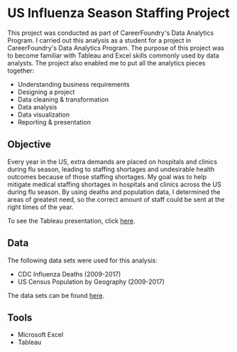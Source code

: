 # US Influenza Season Staffing Project
This project was conducted as part of CareerFoundry's Data Analytics Program. I carried out this analysis as a student for a project in CareerFoundry's Data Analytics Program. The purpose of this project was to become familiar with Tableau and Excel skills commonly used by data analysts. The project also enabled me to put all the analytics pieces together:
* Understanding business requirements
* Designing a project
* Data cleaning & transformation
* Data analysis
* Data visualization
* Reporting & presentation

## Objective  
Every year in the US, extra demands are placed on hospitals and clinics during flu season, leading to staffing shortages and undesirable health outcomes because of those staffing shortages. My goal was to help mitigate medical staffing shortages in hospitals and clinics across the US during flu season. By using deaths and population data, I determined the areas of greatest need, so the correct amount of staff could be sent at the right times of the year. 

To see the Tableau presentation, click [here](https://public.tableau.com/app/profile/keely7601/viz/Achievement2Ex2_9TableauDashboardInfluenza/Story1).

## Data
The following data sets were used for this analysis:
* CDC Influenza Deaths (2009-2017)
* US Census Population by Geography (2009-2017)

The data sets can be found [here](https://drive.google.com/drive/folders/12i73ZYUaW3sQD6sHQQNkbSaaD5d93QIF?usp=sharing).

## Tools
* Microsoft Excel
* Tableau
